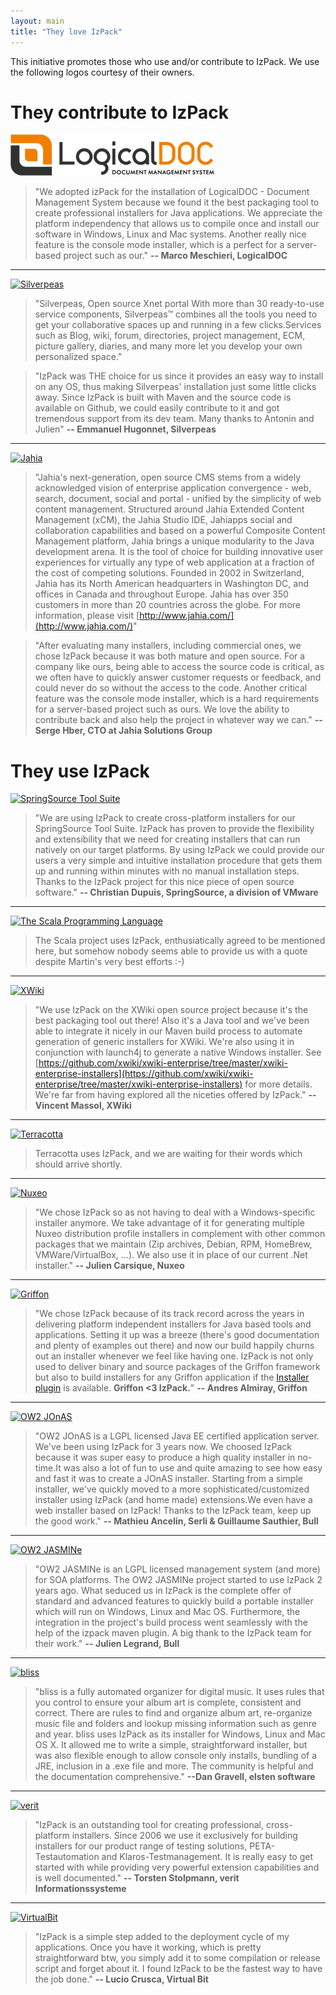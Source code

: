 ```yaml
---
layout: main
title: "They love IzPack"
---
```


<div class="well">
This initiative promotes those who use and/or contribute to IzPack. We use the following logos courtesy of their owners.
</div>

<div class="page-header">
  <h1>They contribute to IzPack</h1>
</div>

[![LogicalDOC](/img-lovers/LogicalDocTransp326.png)](http://www.logicaldoc.com/)

> "We adopted izPack for the installation of LogicalDOC - Document Management System  because we found it the best packaging tool to create professional installers for Java applications. We appreciate the platform independency that allows us to compile once and install our software in Windows, Linux and Mac systems.
>Another really nice feature is the console mode installer, which is a perfect for a server-based project such as our." **-- Marco Meschieri, LogicalDOC**

<hr/>

[![Silverpeas](/img-lovers/silverpeas.png)](http://www.silverpeas.com/)

> "Silverpeas, Open source Xnet portal 
> With more than 30 ready-to-use service components, Silverpeas™ combines all the tools you need to get your collaborative spaces up and running in a few clicks.Services such as Blog, wiki, forum, directories, project management, ECM, picture gallery, diaries, and many more let you develop your own personalized space."

> "IzPack was THE choice for us since it provides an easy way to install on any OS, thus making Silverpeas' installation just some little clicks away.
> Since IzPack is built with Maven and the source code is available on Github, we could easily contribute to it and got tremendous support from its dev team.
> Many thanks to Antonin and Julien" **-- Emmanuel Hugonnet, Silverpeas**

<hr/>

[![Jahia](/img-lovers/jahia.png)](http://www.jahia.com/)

> "Jahia's next-generation, open source CMS stems from a widely 
> acknowledged vision of enterprise application convergence - web, search, 
> document, social and portal - unified by the simplicity of web content 
> management. Structured around Jahia Extended Content Management (xCM), 
> the Jahia Studio IDE, Jahiapps social and collaboration capabilities and 
> based on a powerful Composite Content Management platform, Jahia brings 
> a unique modularity to the Java development arena. It is the tool of 
> choice for building innovative user experiences for virtually any type 
> of web application at a fraction of the cost of competing solutions. 
> Founded in 2002 in Switzerland, Jahia has its North American 
> headquarters in Washington DC, and offices in Canada and throughout 
> Europe. Jahia has over 350 customers in more than 20 countries across 
> the globe. For more information, please visit [http://www.jahia.com/](http://www.jahia.com/)"

> "After evaluating many installers, including commercial ones, we chose 
> IzPack because it was both mature and open source. For a company like 
> ours, being able to access the source code is critical, as we often have 
> to quickly answer customer requests or feedback, and could never do so 
> without the access to the code. Another critical feature was the console 
> mode installer, which is a hard requirements for a server-based project 
> such as ours. We love the ability to contribute back and also help the 
> project in whatever way we can." **-- Serge Hber, CTO at Jahia Solutions Group**

<div class="page-header">
  <h1>They use IzPack</h1>
</div>

[![SpringSource Tool Suite](/img-lovers/springsource.png)](http://www.springsource.com/developer/sts)

> "We are using IzPack to create cross-platform installers for our SpringSource Tool Suite. IzPack has proven to provide the flexibility and extensibility that we need for creating installers that can run natively on our target platforms. By using IzPack we could provide our users a very simple and intuitive installation procedure that gets them up and running within minutes with no manual installation steps. Thanks to the IzPack project for this nice piece of open source software." **-- Christian Dupuis, SpringSource, a division of VMware**

<hr/>

[![The Scala Programming Language](/img-lovers/scala.png)](http://www.scala-lang.org/)

> The Scala project uses IzPack, enthusiatically agreed to be mentioned here, but somehow nobody seems able to provide us with a quote despite Martin's very best efforts :-)

<hr/>

[![XWiki](/img-lovers/xwiki.png)](http://xwiki.org/)

> "We use IzPack on the XWiki open source project because it's the best packaging tool out there! Also it's a Java tool and we've been able to integrate it nicely in our Maven build process to automate generation of generic installers for XWiki. We're also using it in conjunction with launch4j to generate a native Windows installer. See [https://github.com/xwiki/xwiki-enterprise/tree/master/xwiki-enterprise-installers](https://github.com/xwiki/xwiki-enterprise/tree/master/xwiki-enterprise-installers) for more details. We're far from having explored all the niceties offered by IzPack." **-- Vincent Massol, XWiki**

<hr/>

[![Terracotta](/img-lovers/terracotta.jpg)](http://www.terracotta.org/)

> Terracotta uses IzPack, and we are waiting for their words which should arrive shortly.

<hr/>

[![Nuxeo](/img-lovers/nuxeo.png)](http://www.nuxeo.com/)

> "We chose IzPack so as not having to deal with a Windows-specific installer anymore. We take advantage of it for generating multiple Nuxeo distribution profile installers in complement with other common packages that we maintain (Zip archives, Debian, RPM, HomeBrew, VMWare/VirtualBox, ...). We also use it in place of our current .Net installer." **-- Julien Carsique, Nuxeo**

<hr/>

[![Griffon](http://dist.codehaus.org/griffon/media/griffon.png)](http://griffon.codehaus.org/)

> "We chose IzPack because of its track record across the years in delivering platform independent installers for Java based tools and applications. Setting it up was a breeze (there's good documentation and plenty of examples out there) and now our build happily churns out an installer whenever we feel like having one. IzPack is not only used to deliver binary and source packages of the Griffon framework but also to build installers for any Griffon application if the [Installer plugin](http://griffon.codehaus.org/installer+plugin) is available. **Griffon &lt;3 IzPack.**" **-- Andres Almiray, Griffon**

<hr/>

[![OW2 JOnAS](/img-lovers/jonas.jpg)](http://jonas.ow2.org/)

> "OW2 JOnAS is a LGPL licensed Java EE certified application server. We've been using IzPack for 3 years now. We choosed IzPack because it was super easy to produce a high quality installer in no-time.It was also a lot of fun to use and quite amazing to see how easy and fast it was to create a JOnAS installer. Starting from a simple installer, we've quickly moved to a more sophisticated/customized installer using IzPack (and home made) extensions.We even have a web installer based on IzPack! Thanks to the IzPack team, keep up the good work." **-- Mathieu Ancelin, Serli & Guillaume Sauthier, Bull**

<hr/>

[![OW2 JASMINe](/img-lovers/jasmine.png)](http://jasmine.ow2.org/)

> "OW2 JASMINe is an LGPL licensed management system (and more) for SOA platforms. The OW2 JASMINe project started to use IzPack 2 years ago. What seduced us in IzPack is the complete offer of standard and advanced features to quickly build a portable installer which will run on Windows, Linux and Mac OS. Furthermore, the integration in the project's build process went seamlessly with the help of the izpack maven plugin. A big thank to the IzPack team for their work." **-- Julien Legrand, Bull**

<hr/>

[![bliss](http://www.blisshq.com/images/logo.png)](http://www.blisshq.com/)

> "bliss is a fully automated organizer for digital music. It uses rules that you control to ensure your album art is complete, consistent and correct. There are rules to find and organize album art, re-organize music file and folders and lookup missing information such as genre and year.
bliss uses IzPack as its installer for Windows, Linux and Mac OS X. It allowed me to write a simple, straightforward installer, but was also flexible enough to allow console only installs, bundling of a JRE, inclusion in a .exe file and more. The community is helpful and the documentation comprehensive." **--Dan Gravell, elsten software**

<hr/>

[![verit](/img-lovers/verit.png)](http://www.verit.de/)

> "IzPack is an outstanding tool for creating professional, cross-platform installers. Since 2006 we use it exclusively for building installers for our product range of testing solutions, PETA-Testautomation and Klaros-Testmanagement. It is really easy to get started with while providing very powerful extension capabilities and is well documented." **-- Torsten Stolpmann, verit Informationssysteme**

<hr/>

[![VirtualBit](/img-lovers/virtualbit.png)](http://www.virtual-bit.com/)

> "IzPack is a simple step added to the deployment cycle of my applications. Once you have it working, which is pretty straightforward btw, you simply add it to some compilation or release script and forget about it.
> I found IzPack to be the fastest way to have the job done." **-- Lucio Crusca, Virtual Bit**




